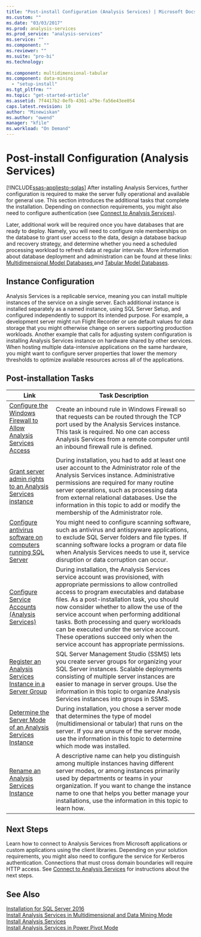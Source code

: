 ```yaml
---
title: "Post-install Configuration (Analysis Services) | Microsoft Docs"
ms.custom: ""
ms.date: "03/03/2017"
ms.prod: analysis-services
ms.prod_service: "analysis-services"
ms.service: ""
ms.component: ""
ms.reviewer: ""
ms.suite: "pro-bi"
ms.technology: 
  
ms.component: multidimensional-tabular
ms.component: data-mining
  - "setup-install"
ms.tgt_pltfrm: ""
ms.topic: "get-started-article"
ms.assetid: 7f4417b2-0efb-4361-a79e-fa56e43ee054
caps.latest.revision: 10
author: "Minewiskan"
ms.author: "owend"
manager: "kfile"
ms.workload: "On Demand"
---
```

# Post-install Configuration (Analysis Services)
[!INCLUDE[ssas-appliesto-sqlas](../../includes/ssas-appliesto-sqlas.md)]
  After installing Analysis Services, further configuration is required to make the server fully operational and available for general use. This section introduces the additional tasks that complete the installation. Depending on connection requirements, you might also need to configure authentication (see [Connect to Analysis Services](../../analysis-services/instances/connect-to-analysis-services.md)).  
  
 Later, additional work will be required once you have databases that are ready to deploy. Namely, you will need to configure role memberships on the database to grant user access to the data, design a database backup and recovery strategy, and determine whether you need a scheduled processing workload to refresh data at regular intervals. More information about database deployment and administration can be found at these links: [Multidimensional Model Databases ](../../analysis-services/multidimensional-models/multidimensional-model-databases-ssas.md) and [Tabular Model Databases](../../analysis-services/tabular-models/tabular-model-databases-ssas-tabular.md).  
  
## Instance Configuration  
 Analysis Services is a replicable service, meaning you can install multiple instances of the service on a single server. Each additional instance is installed separately as a named instance, using SQL Server Setup, and configured independently to support its intended purpose. For example, a development server might run Flight Recorder or use default values for data storage that you might otherwise change on servers supporting production workloads. Another example that calls for adjusting system configuration is installing Analysis Services instance on hardware shared by other services. When hosting multiple data-intensive applications on the same hardware, you might want to configure server properties that lower the memory thresholds to optimize available resources across all of the applications.  
  
## Post-installation Tasks  
  
|Link|Task Description|  
|----------|----------------------|  
|[Configure the Windows Firewall to Allow Analysis Services Access](../../analysis-services/instances/configure-the-windows-firewall-to-allow-analysis-services-access.md)|Create an inbound rule in Windows Firewall so that requests can be routed through the TCP port used by the Analysis Services instance. This task is required. No one can access Analysis Services from a remote computer until an inbound firewall rule is defined.|  
|[Grant server admin rights to an  Analysis Services instance](../../analysis-services/instances/grant-server-admin-rights-to-an-analysis-services-instance.md)|During installation, you had to add at least one user account to the Administrator role of the Analysis Services instance. Administrative permissions are required for many routine server operations, such as processing data from external relational databases. Use the information in this topic to add or modify the membership of the Administrator role.|
|[Configure antivirus software on computers running SQL Server](https://support.microsoft.com/kb/309422) |You might need to configure scanning software, such as antivirus and antispyware applications, to exclude SQL Server folders and file types. If scanning software locks a program or data file when Analysis Services needs to use it, service disruption or data corruption can occur. |
|[Configure Service Accounts &#40;Analysis Services&#41;](../../analysis-services/instances/configure-service-accounts-analysis-services.md)|During installation, the Analysis Services service account was provisioned, with appropriate permissions to allow controlled access to program executables and database files. As a post-installation task, you should now consider whether to allow the use of the service account when performing additional tasks. Both processing and query workloads can be executed under the service account. These operations succeed only when the service account has appropriate permissions.|  
|[Register an Analysis Services Instance in a Server Group](../../analysis-services/instances/register-an-analysis-services-instance-in-a-server-group.md)|SQL Server Management Studio (SSMS) lets you create server groups for organizing your SQL Server instances. Scalable deployments consisting of multiple server instances are easier to manage in server groups. Use the information in this topic to organize Analysis Services instances into groups in SSMS.|  
|[Determine the Server Mode of an Analysis Services Instance](../../analysis-services/instances/determine-the-server-mode-of-an-analysis-services-instance.md)|During installation, you chose a server mode that determines the type of model (multidimensional or tabular) that runs on the server. If you are unsure of the server mode, use the information in this topic to determine which mode was installed.|  
|[Rename an Analysis Services Instance](../../analysis-services/instances/rename-an-analysis-services-instance.md)|A descriptive name can help you distinguish among multiple instances having different server modes, or among instances primarily used by departments or teams in your organization. If you want to change the instance name to one that helps you better manage your installations, use the information in this topic to learn how.|  
  
## Next Steps  
 Learn how to connect to Analysis Services from Microsoft applications or custom applications using the client libraries. Depending on your solution requirements, you might also need to configure the service for Kerberos authentication. Connections that must cross domain boundaries will require HTTP access. See [Connect to Analysis Services](../../analysis-services/instances/connect-to-analysis-services.md) for instructions about the next steps.  
  
## See Also  
 [Installation for SQL Server 2016](../../database-engine/install-windows/installation-for-sql-server-2016.md)   
 [Install Analysis Services in Multidimensional and Data Mining Mode](http://msdn.microsoft.com/library/8a1f33e8-2bd6-4fb8-bd46-c86f2a067f60)   
 [Install Analysis Services](../../analysis-services/instances/install-windows/install-analysis-services.md)   
 [Install Analysis Services in Power Pivot Mode](../../analysis-services/instances/install-windows/install-analysis-services-in-power-pivot-mode.md)  
  
  
